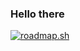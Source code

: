 ### Hello there

[![roadmap.sh](https://api.roadmap.sh/v1-badge/wide/64f6d5645ce9f4ca58911c5f?variant=dark&roadmaps=backend%2Cpython%2Csoftware-design-architecture%2Csoftware-architect)](https://roadmap.sh)
